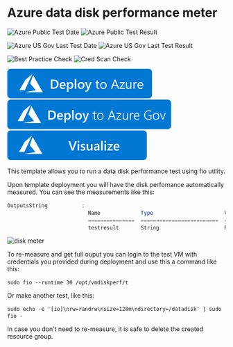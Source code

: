 # Azure data disk performance meter

![Azure Public Test Date](https://azurequickstartsservice.blob.core.windows.net/badges/vm-disk-performance-meter/PublicLastTestDate.svg)
![Azure Public Test Result](https://azurequickstartsservice.blob.core.windows.net/badges/vm-disk-performance-meter/PublicDeployment.svg)

![Azure US Gov Last Test Date](https://azurequickstartsservice.blob.core.windows.net/badges/vm-disk-performance-meter/FairfaxLastTestDate.svg)
![Azure US Gov Last Test Result](https://azurequickstartsservice.blob.core.windows.net/badges/vm-disk-performance-meter/FairfaxDeployment.svg)

![Best Practice Check](https://azurequickstartsservice.blob.core.windows.net/badges/vm-disk-performance-meter/BestPracticeResult.svg)
![Cred Scan Check](https://azurequickstartsservice.blob.core.windows.net/badges/vm-disk-performance-meter/CredScanResult.svg)

[![Deploy To Azure](https://raw.githubusercontent.com/Azure/azure-quickstart-templates/master/1-CONTRIBUTION-GUIDE/images/deploytoazure.svg?sanitize=true)](https://portal.azure.com/#create/Microsoft.Template/uri/https%3A%2F%2Fraw.githubusercontent.com%2FAzure%2Fazure-quickstart-templates%2Fmaster%2Fvm-disk-performance-meter%2Fazuredeploy.json)  
[![Deploy To Azure Gov](https://raw.githubusercontent.com/Azure/azure-quickstart-templates/master/1-CONTRIBUTION-GUIDE/images/deploytoazuregov.svg?sanitize=true)](https://portal.azure.us/#create/Microsoft.Template/uri/https%3A%2F%2Fraw.githubusercontent.com%2FAzure%2Fazure-quickstart-templates%2Fmaster%2Fvm-disk-performance-meter%2Fazuredeploy.json)  
[![Visualize](https://raw.githubusercontent.com/Azure/azure-quickstart-templates/master/1-CONTRIBUTION-GUIDE/images/visualizebutton.svg?sanitize=true)](http://armviz.io/#/?load=https%3A%2F%2Fraw.githubusercontent.com%2FAzure%2Fazure-quickstart-templates%2Fmaster%2Fvm-disk-performance-meter%2Fazuredeploy.json)

This template allows you to run a data disk performance test using fio utility.

Upon template deployment you will have the disk perfomance automatically
measured. You can see the measurements like this:

```powershell
OutputsString           :
                          Name             Type                       Value
                          ===============  =========================  ==========
                          testresult       String                     READ: io=2051.2MB, aggrb=78853KB/s, minb=19713KB/s, maxb=20024KB/s, mint=26222msec, maxt=26636msec; WRITE: io=2044.9MB, aggrb=78613KB/s, minb=19653KB/s, maxb=19963KB/s, mint=26222msec, maxt=26636msec;
```

![disk meter](images/diskperformance.png "Disk performance measurement output")

To re-measure and get full ouput you can login to the test VM with credentials
you provided during deployment and use this a command like this:

```shell
sudo fio --runtime 30 /opt/vmdiskperf/t
```

Or make another test, like this:

```shell
sudo echo -e '[io]\nrw=randrw\nsize=128m\ndirectory=/datadisk' | sudo fio -

```

In case you don't need to re-measure, it is safe to delete the created resource
group.
